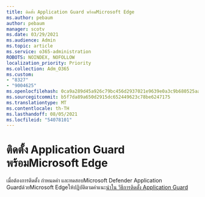 ```yaml
---
title: ติดตั้ง Application Guard พร้อมMicrosoft Edge
ms.author: pebaum
author: pebaum
manager: scotv
ms.date: 03/29/2021
ms.audience: Admin
ms.topic: article
ms.service: o365-administration
ROBOTS: NOINDEX, NOFOLLOW
localization_priority: Priority
ms.collection: Adm_O365
ms.custom:
- "8327"
- "9004625"
ms.openlocfilehash: 0ca9a289d45a926c79bc456d2937021e9639e0a3c9b680525aaf954ba45ce329
ms.sourcegitcommit: b5f7da89a650d2915dc652449623c78be6247175
ms.translationtype: MT
ms.contentlocale: th-TH
ms.lasthandoff: 08/05/2021
ms.locfileid: "54078101"
---
```

# <a name="install-application-guard-with-microsoft-edge"></a>ติดตั้ง Application Guard พร้อมMicrosoft Edge

เมื่อต้องการติดตั้ง กําหนดค่า และทดสอบMicrosoft Defender Application Guardด้วยMicrosoft Edgeให้ปฏิบัติตามคําแนะ[นําใน วิธีการติดตั้ง Application Guard](https://go.microsoft.com/fwlink/?linkid=2152021)
